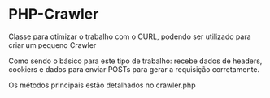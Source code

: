 # PHP-Crawler

Classe para otimizar o trabalho com o CURL, podendo ser utilizado para criar um pequeno Crawler

Como sendo o básico para este tipo de trabalho: recebe dados de headers, cookiers e dados para enviar POSTs para gerar a requisição corretamente. 

Os métodos principais estão detalhados no crawler.php
